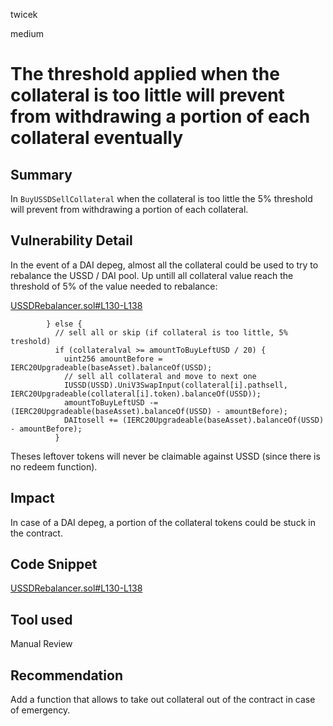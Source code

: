 twicek

medium

# The threshold applied when the collateral is too little will prevent from withdrawing a portion of each collateral eventually

## Summary
In `BuyUSSDSellCollateral` when the collateral is too little the 5% threshold will prevent from withdrawing a portion of each collateral.

## Vulnerability Detail
In the event of a DAI depeg, almost all the collateral could be used to try to rebalance the USSD / DAI pool. Up untill all collateral value reach the threshold of 5% of the value needed to rebalance:

[USSDRebalancer.sol#L130-L138](https://github.com/sherlock-audit/2023-05-USSD/blob/main/ussd-contracts/contracts/USSDRebalancer.sol#L130-L138)
```solidity
        } else {
          // sell all or skip (if collateral is too little, 5% treshold)
          if (collateralval >= amountToBuyLeftUSD / 20) {
            uint256 amountBefore = IERC20Upgradeable(baseAsset).balanceOf(USSD);
            // sell all collateral and move to next one
            IUSSD(USSD).UniV3SwapInput(collateral[i].pathsell, IERC20Upgradeable(collateral[i].token).balanceOf(USSD));
            amountToBuyLeftUSD -= (IERC20Upgradeable(baseAsset).balanceOf(USSD) - amountBefore);
            DAItosell += (IERC20Upgradeable(baseAsset).balanceOf(USSD) - amountBefore);
          }
```
Theses leftover tokens will never be claimable against USSD (since there is no redeem function).


## Impact
In case of a DAI depeg, a portion of the collateral tokens could be stuck in the contract.

## Code Snippet
[USSDRebalancer.sol#L130-L138](https://github.com/sherlock-audit/2023-05-USSD/blob/main/ussd-contracts/contracts/USSDRebalancer.sol#L130-L138)

## Tool used

Manual Review

## Recommendation
Add a function that allows to take out collateral out of the contract in case of emergency.